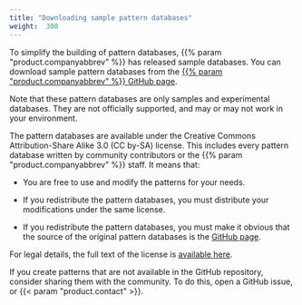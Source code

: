 ```yaml
---
title: "Downloading sample pattern databases"
weight:  300
---
```

<!-- DISCLAIMER: This file is based on the syslog-ng Open Source Edition documentation https://github.com/balabit/syslog-ng-ose-guides/commit/2f4a52ee61d1ea9ad27cb4f3168b95408fddfdf2 and is used under the terms of The syslog-ng Open Source Edition Documentation License. The file has been modified by Axoflow. -->

To simplify the building of pattern databases, {{% param "product.companyabbrev" %}} has released sample databases. You can download sample pattern databases from the [{{% param "product.companyabbrev" %}} GitHub page](https://github.com/syslog-ng/syslog-ng-patterndb/).

Note that these pattern databases are only samples and experimental databases. They are not officially supported, and may or may not work in your environment.

The pattern databases are available under the Creative Commons Attribution-Share Alike 3.0 (CC by-SA) license. This includes every pattern database written by community contributors or the {{% param "product.companyabbrev" %}} staff. It means that:

  - You are free to use and modify the patterns for your needs.

  - If you redistribute the pattern databases, you must distribute your modifications under the same license.

  - If you redistribute the pattern databases, you must make it obvious that the source of the original pattern databases is the [GitHub page](https://github.com/syslog-ng/syslog-ng-patterndb/).

For legal details, the full text of the license is [available here](https://creativecommons.org/licenses/by-sa/3.0/us/legalcode).

If you create patterns that are not available in the GitHub repository, consider sharing them with the community. To do this, open a GitHub issue, or {{< param "product.contact" >}}.
